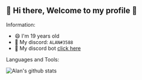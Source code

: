 ## 👋 Hi there, Welcome to my profile 👋

Information:

- 😄 I'm 19 years old
- 📨 My discord: `ALAN#3588`
- 🤖 My discord bot [click here](https://top.gg/bot/744293924625055796) 

Languages and Tools:

![Alan's github stats](https://github-readme-stats.vercel.app/api?username=AlanDara&show_icons=true&theme=tokyonight)

